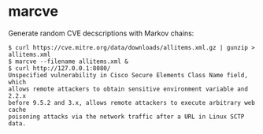 marcve
======

Generate random CVE decscriptions with Markov chains:

    $ curl https://cve.mitre.org/data/downloads/allitems.xml.gz | gunzip > allitems.xml
    $ marcve --filename allitems.xml &
    $ curl http://127.0.0.1:8080/
    Unspecified vulnerability in Cisco Secure Elements Class Name field, which
    allows remote attackers to obtain sensitive environment variable and 2.2.x
    before 9.5.2 and 3.x, allows remote attackers to execute arbitrary web cache
    poisoning attacks via the network traffic after a URL in Linux SCTP data.

